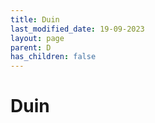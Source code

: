 ```yaml
---
title: Duin
last_modified_date: 19-09-2023
layout: page
parent: D
has_children: false
---
```


Duin
====

